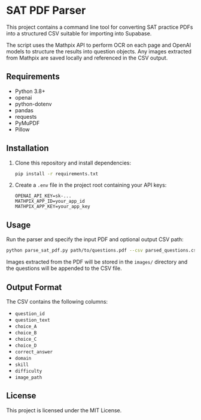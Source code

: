 # SAT PDF Parser

This project contains a command line tool for converting SAT practice PDFs into a structured CSV suitable for importing into Supabase.

The script uses the Mathpix API to perform OCR on each page and OpenAI models to structure the results into question objects. Any images extracted from Mathpix are saved locally and referenced in the CSV output.

## Requirements

- Python 3.8+
- openai
- python-dotenv
- pandas
- requests
- PyMuPDF
- Pillow

## Installation

1. Clone this repository and install dependencies:
   ```bash
   pip install -r requirements.txt
   ```

2. Create a `.env` file in the project root containing your API keys:
   ```env
   OPENAI_API_KEY=sk-...
   MATHPIX_APP_ID=your_app_id
   MATHPIX_APP_KEY=your_app_key
   ```

## Usage

Run the parser and specify the input PDF and optional output CSV path:

```bash
python parse_sat_pdf.py path/to/questions.pdf --csv parsed_questions.csv
```

Images extracted from the PDF will be stored in the `images/` directory and the questions will be appended to the CSV file.

## Output Format

The CSV contains the following columns:
- `question_id`
- `question_text`
- `choice_A`
- `choice_B`
- `choice_C`
- `choice_D`
- `correct_answer`
- `domain`
- `skill`
- `difficulty`
- `image_path`

## License

This project is licensed under the MIT License.
